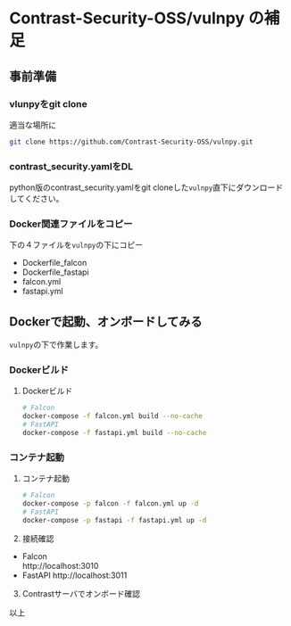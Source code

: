 # Contrast-Security-OSS/vulnpy の補足

## 事前準備
### vlunpyをgit clone
適当な場所に  
```bash
git clone https://github.com/Contrast-Security-OSS/vulnpy.git
```
### contrast_security.yamlをDL
python版のcontrast_security.yamlをgit cloneした```vulnpy```直下にダウンロードしてください。

### Docker関連ファイルをコピー
下の４ファイルを```vulnpy```の下にコピー
- Dockerfile_falcon
- Dockerfile_fastapi
- falcon.yml
- fastapi.yml

## Dockerで起動、オンボードしてみる
```vulnpy```の下で作業します。  
### Dockerビルド
1. Dockerビルド
    ```bash
    # Falcon
    docker-compose -f falcon.yml build --no-cache
    # FastAPI
    docker-compose -f fastapi.yml build --no-cache
    ```

### コンテナ起動
1. コンテナ起動
    ```bash
    # Falcon
    docker-compose -p falcon -f falcon.yml up -d
    # FastAPI
    docker-compose -p fastapi -f fastapi.yml up -d
    ```
2. 接続確認
  - Falcon  
    http://localhost:3010
  - FastAPI
    http://localhost:3011
3. Contrastサーバでオンボード確認

以上
